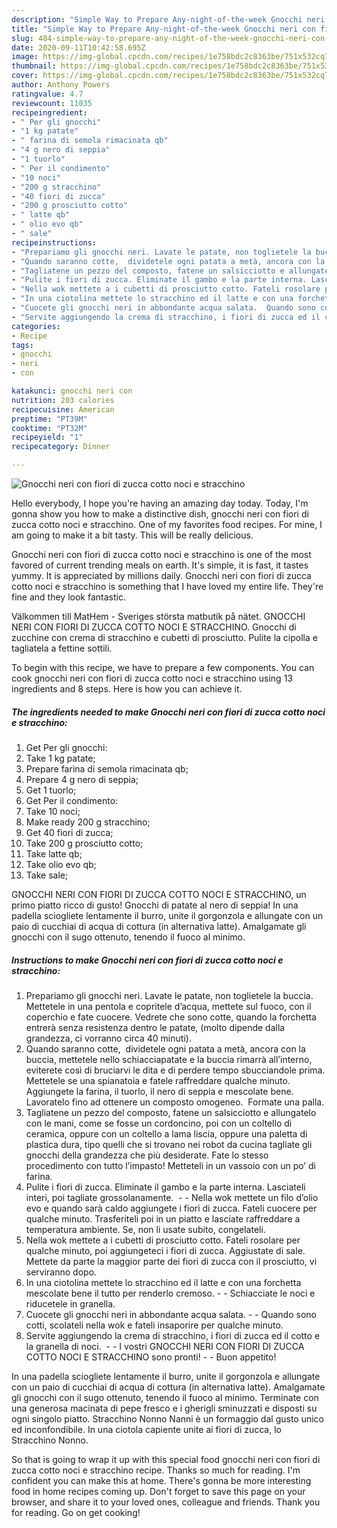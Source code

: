 ```yaml
---
description: "Simple Way to Prepare Any-night-of-the-week Gnocchi neri con fiori di zucca cotto noci e stracchino"
title: "Simple Way to Prepare Any-night-of-the-week Gnocchi neri con fiori di zucca cotto noci e stracchino"
slug: 484-simple-way-to-prepare-any-night-of-the-week-gnocchi-neri-con-fiori-di-zucca-cotto-noci-e-stracchino
date: 2020-09-11T10:42:58.695Z
image: https://img-global.cpcdn.com/recipes/1e758bdc2c8363be/751x532cq70/gnocchi-neri-con-fiori-di-zucca-cotto-noci-e-stracchino-recipe-main-photo.jpg
thumbnail: https://img-global.cpcdn.com/recipes/1e758bdc2c8363be/751x532cq70/gnocchi-neri-con-fiori-di-zucca-cotto-noci-e-stracchino-recipe-main-photo.jpg
cover: https://img-global.cpcdn.com/recipes/1e758bdc2c8363be/751x532cq70/gnocchi-neri-con-fiori-di-zucca-cotto-noci-e-stracchino-recipe-main-photo.jpg
author: Anthony Powers
ratingvalue: 4.7
reviewcount: 11035
recipeingredient:
- " Per gli gnocchi"
- "1 kg patate"
- " farina di semola rimacinata qb"
- "4 g nero di seppia"
- "1 tuorlo"
- " Per il condimento"
- "10 noci"
- "200 g stracchino"
- "40 fiori di zucca"
- "200 g prosciutto cotto"
- " latte qb"
- " olio evo qb"
- " sale"
recipeinstructions:
- "Prepariamo gli gnocchi neri. Lavate le patate, non toglietele la buccia. Mettetele in una pentola e copritele d’acqua, mettete sul fuoco, con il coperchio e fate cuocere. Vedrete che sono cotte, quando la forchetta entrerà senza resistenza dentro le patate, (molto dipende dalla grandezza, ci vorranno circa 40 minuti)."
- "Quando saranno cotte,  dividetele ogni patata a metà, ancora con la buccia, mettetele nello schiacciapatate e la buccia rimarrà all’interno, eviterete così di bruciarvi le dita e di perdere tempo sbucciandole prima. Mettetele se una spianatoia e fatele raffreddare qualche minuto. Aggiungete la farina, il tuorlo, il nero di seppia e mescolate bene. Lavoratelo fino ad ottenere un composto omogeneo.  Formate una palla."
- "Tagliatene un pezzo del composto, fatene un salsicciotto e allungatelo con le mani, come se fosse un cordoncino, poi con un coltello di ceramica, oppure con un coltello a lama liscia, oppure una paletta di plastica dura, tipo quelli che si trovano nei robot da cucina tagliate gli gnocchi della grandezza che più desiderate. Fate lo stesso procedimento con tutto l’impasto! Metteteli in un vassoio con un po’ di farina."
- "Pulite i fiori di zucca. Eliminate il gambo e la parte interna. Lasciateli interi, poi tagliate grossolanamente.   Nella wok mettete un filo d’olio evo e quando sarà caldo aggiungete i fiori di zucca. Fateli cuocere per qualche minuto. Trasferiteli poi in un piatto e lasciate raffreddare a temperatura ambiente. Se, non li usate subito, congelateli."
- "Nella wok mettete a i cubetti di prosciutto cotto. Fateli rosolare per qualche minuto, poi aggiungeteci i fiori di zucca. Aggiustate di sale. Mettete da parte la maggior parte dei fiori di zucca con il prosciutto, vi serviranno dopo."
- "In una ciotolina mettete lo stracchino ed il latte e con una forchetta mescolate bene il tutto per renderlo cremoso.  Schiacciate le noci e riducetele in granella."
- "Cuocete gli gnocchi neri in abbondante acqua salata.  Quando sono cotti, scolateli nella wok e fateli insaporire per qualche minuto."
- "Servite aggiungendo la crema di stracchino, i fiori di zucca ed il cotto e la granella di noci.   I vostri GNOCCHI NERI CON FIORI DI ZUCCA COTTO NOCI E STRACCHINO sono pronti!  Buon appetito!"
categories:
- Recipe
tags:
- gnocchi
- neri
- con

katakunci: gnocchi neri con 
nutrition: 203 calories
recipecuisine: American
preptime: "PT39M"
cooktime: "PT32M"
recipeyield: "1"
recipecategory: Dinner

---
```



![Gnocchi neri con fiori di zucca cotto noci e stracchino](https://img-global.cpcdn.com/recipes/1e758bdc2c8363be/751x532cq70/gnocchi-neri-con-fiori-di-zucca-cotto-noci-e-stracchino-recipe-main-photo.jpg)

Hello everybody, I hope you're having an amazing day today. Today, I'm gonna show you how to make a distinctive dish, gnocchi neri con fiori di zucca cotto noci e stracchino. One of my favorites food recipes. For mine, I am going to make it a bit tasty. This will be really delicious.

Gnocchi neri con fiori di zucca cotto noci e stracchino is one of the most favored of current trending meals on earth. It's simple, it is fast, it tastes yummy. It is appreciated by millions daily. Gnocchi neri con fiori di zucca cotto noci e stracchino is something that I have loved my entire life. They're fine and they look fantastic.

Välkommen till MatHem - Sveriges största matbutik på nätet. GNOCCHI NERI CON FIORI DI ZUCCA COTTO NOCI E STRACCHINO. Gnocchi di zucchine con crema di stracchino e cubetti di prosciutto. Pulite la cipolla e tagliatela a fettine sottili.


To begin with this recipe, we have to prepare a few components. You can cook gnocchi neri con fiori di zucca cotto noci e stracchino using 13 ingredients and 8 steps. Here is how you can achieve it.

<!--inarticleads1-->

##### The ingredients needed to make Gnocchi neri con fiori di zucca cotto noci e stracchino:

1. Get  Per gli gnocchi:
1. Take 1 kg patate;
1. Prepare  farina di semola rimacinata qb;
1. Prepare 4 g nero di seppia;
1. Get 1 tuorlo;
1. Get  Per il condimento:
1. Take 10 noci;
1. Make ready 200 g stracchino;
1. Get 40 fiori di zucca;
1. Take 200 g prosciutto cotto;
1. Take  latte qb;
1. Take  olio evo qb;
1. Take  sale;


GNOCCHI NERI CON FIORI DI ZUCCA COTTO NOCI E STRACCHINO, un primo piatto ricco di gusto! Gnocchi di patate al nero di seppia! In una padella sciogliete lentamente il burro, unite il gorgonzola e allungate con un paio di cucchiai di acqua di cottura (in alternativa latte). Amalgamate gli gnocchi con il sugo ottenuto, tenendo il fuoco al minimo. 

<!--inarticleads2-->

##### Instructions to make Gnocchi neri con fiori di zucca cotto noci e stracchino:

1. Prepariamo gli gnocchi neri. Lavate le patate, non toglietele la buccia. Mettetele in una pentola e copritele d’acqua, mettete sul fuoco, con il coperchio e fate cuocere. Vedrete che sono cotte, quando la forchetta entrerà senza resistenza dentro le patate, (molto dipende dalla grandezza, ci vorranno circa 40 minuti).
1. Quando saranno cotte,  dividetele ogni patata a metà, ancora con la buccia, mettetele nello schiacciapatate e la buccia rimarrà all’interno, eviterete così di bruciarvi le dita e di perdere tempo sbucciandole prima. Mettetele se una spianatoia e fatele raffreddare qualche minuto. Aggiungete la farina, il tuorlo, il nero di seppia e mescolate bene. Lavoratelo fino ad ottenere un composto omogeneo.  Formate una palla.
1. Tagliatene un pezzo del composto, fatene un salsicciotto e allungatelo con le mani, come se fosse un cordoncino, poi con un coltello di ceramica, oppure con un coltello a lama liscia, oppure una paletta di plastica dura, tipo quelli che si trovano nei robot da cucina tagliate gli gnocchi della grandezza che più desiderate. Fate lo stesso procedimento con tutto l’impasto! Metteteli in un vassoio con un po’ di farina.
1. Pulite i fiori di zucca. Eliminate il gambo e la parte interna. Lasciateli interi, poi tagliate grossolanamente.  -  - Nella wok mettete un filo d’olio evo e quando sarà caldo aggiungete i fiori di zucca. Fateli cuocere per qualche minuto. Trasferiteli poi in un piatto e lasciate raffreddare a temperatura ambiente. Se, non li usate subito, congelateli.
1. Nella wok mettete a i cubetti di prosciutto cotto. Fateli rosolare per qualche minuto, poi aggiungeteci i fiori di zucca. Aggiustate di sale. Mettete da parte la maggior parte dei fiori di zucca con il prosciutto, vi serviranno dopo.
1. In una ciotolina mettete lo stracchino ed il latte e con una forchetta mescolate bene il tutto per renderlo cremoso. -  - Schiacciate le noci e riducetele in granella.
1. Cuocete gli gnocchi neri in abbondante acqua salata. -  - Quando sono cotti, scolateli nella wok e fateli insaporire per qualche minuto.
1. Servite aggiungendo la crema di stracchino, i fiori di zucca ed il cotto e la granella di noci.  -  - I vostri GNOCCHI NERI CON FIORI DI ZUCCA COTTO NOCI E STRACCHINO sono pronti! -  - Buon appetito!


In una padella sciogliete lentamente il burro, unite il gorgonzola e allungate con un paio di cucchiai di acqua di cottura (in alternativa latte). Amalgamate gli gnocchi con il sugo ottenuto, tenendo il fuoco al minimo. Terminate con una generosa macinata di pepe fresco e i gherigli sminuzzati e disposti su ogni singolo piatto. Stracchino Nonno Nanni è un formaggio dal gusto unico ed inconfondibile. In una ciotola capiente unite ai fiori di zucca, lo Stracchino Nonno. 

So that is going to wrap it up with this special food gnocchi neri con fiori di zucca cotto noci e stracchino recipe. Thanks so much for reading. I'm confident you can make this at home. There's gonna be more interesting food in home recipes coming up. Don't forget to save this page on your browser, and share it to your loved ones, colleague and friends. Thank you for reading. Go on get cooking!
